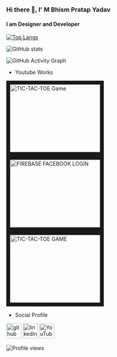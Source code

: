 ### Hi there 👋, I' M Bhism Pratap Yadav
#### I am Designer and Developer



[![Top Langs](https://github-readme-stats.vercel.app/api/top-langs/?username=Bhismydv)](https://github.com/anuraghazra/github-readme-stats)

![GitHub stats](https://github-readme-stats.vercel.app/api?username=Bhismydv&show_icons=true)  

![GitHub Activity Graph](https://activity-graph.herokuapp.com/graph?username=Bhismydv)

- Youtube Works

<a href="https://www.youtube.com/embed/korTbeBh2v4
" target="_blank"><img src="https://i9.ytimg.com/vi_webp/korTbeBh2v4/mqdefault.webp?time=1613207700000&sqp=CJSxnoEG&rs=AOn4CLC9waJOpD1YItFI2FtclHWkdZUkjQ" 
alt="TIC-TAC-TOE Game" width="240" height="180" border="10" /></a>  <a href="https://www.youtube.com/embed/OqiyTZ-0Tvk
" target="_blank"><img src="https://i9.ytimg.com/vi_webp/OqiyTZ-0Tvk/mqdefault.webp?time=1613207700000&sqp=CJSxnoEG&rs=AOn4CLAolj7C1w1z92AIeO0Yw4VWFKnpCw" 
alt="FIREBASE FACEBOOK LOGIN" width="240" height="180" border="10" /></a>  <a href="https://www.youtube.com/embed/YsvBa4uRf2w
" target="_blank"><img src="https://i9.ytimg.com/vi_webp/YsvBa4uRf2w/mqdefault.webp?time=1613207700000&sqp=CJSxnoEG&rs=AOn4CLAD3jxjtVPv3sT8u_wPX3RQpiUVOg" 
alt="TIC-TAC-TOE GAME" width="240" height="180" border="10" /></a>
 
- Social Profile

[<img src='https://cdn.jsdelivr.net/npm/simple-icons@3.0.1/icons/github.svg' alt='github' height='40'>](https://github.com/Bhismydv) [<img src='https://cdn.jsdelivr.net/npm/simple-icons@3.0.1/icons/linkedin.svg' alt='linkedin' height='40'>](https://www.linkedin.com/in/bhism-pratap-yadav-38371a161/) [<img src='https://cdn.jsdelivr.net/npm/simple-icons@3.0.1/icons/youtube.svg' alt='YouTube' height='40'>](https://www.youtube.com/channel/UCEYQ9egGp9I4pad4nwLH2rg)
 
![Profile views](https://gpvc.arturio.dev/Bhismydv)  
